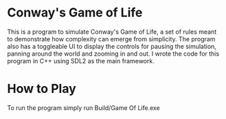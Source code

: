 # Conway's Game of Life
 
This is a program to simulate Conway's Game of Life, a set of rules meant to demonstrate how complexity can emerge from simplicity. The program also has a toggleable UI to display the controls for pausing the simulation, panning around the world and zooming in and out. I wrote the code for this program in C++ using SDL2 as the main framework.

# How to Play
To run the program simply run Build/Game Of Life.exe
